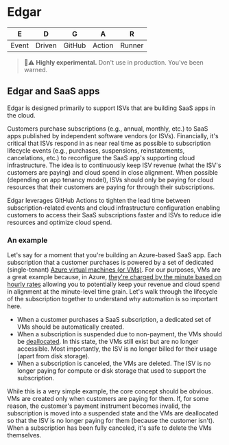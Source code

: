 # Edgar

| E | D | G | A | R |
| --- | --- | --- | --- | --- |
| Event | Driven | GitHub | Action | Runner |

> 🧪⚠️ __Highly experimental.__ Don't use in production. You've been warned.

## Edgar and SaaS apps

Edgar is designed primarily to support ISVs that are building SaaS apps in the cloud.

Customers purchase subscriptions (e.g., annual, monthly, etc.) to SaaS apps published by independent software vendors (or ISVs). Financially, it's critical that ISVs respond in as near real time as possible to subscription lifecycle events (e.g., purchases, suspensions, reinstatements, cancelations, etc.) to reconfigure the SaaS app's supporting cloud infrastructure. The idea is to continuously keep ISV revenue (what the ISV's customers are paying) and cloud spend in close alignment. When possible (depending on app tenancy model), ISVs should only be paying for cloud resources that their customers are paying for through their subscriptions.

Edgar leverages GitHub Actions to tighten the lead time between subscription-related events and cloud infrastructure configuration enabling customers to access their SaaS subscriptions faster and ISVs to reduce idle resources and optimize cloud spend.

### An example

Let's say for a moment that you're building an Azure-based SaaS app. Each subscription that a customer purchases is powered by a set of dedicated (single-tenant) [Azure virtual machines (or VMs)](https://azure.microsoft.com/services/virtual-machines/). For our purposes, VMs are a great example because, in Azure, [they're charged by the minute based on hourly rates](https://azure.microsoft.com/pricing/details/virtual-machines/linux/) allowing you to potentially keep your revenue and cloud spend in alignment at the minute-level time grain. Let's walk through the lifecycle of the subscription together to understand why automation is so important here.

* When a customer purchases a SaaS subscription, a dedicated set of VMs should be automatically created.
* When a subscription is suspended due to non-payment, the VMs should be [deallocated](https://docs.microsoft.com/azure/virtual-machines/states-billing#power-states-and-billing). In this state, the VMs still exist but are no longer accessible. Most importantly, the ISV is no longer billed for their usage (apart from disk storage).
* When a subscription is canceled, the VMs are deleted. The ISV is no longer paying for compute or disk storage that used to support the subscription.

While this is a very simple example, the core concept should be obvious. VMs are created only when customers are paying for them. If, for some reason, the customer's payment instrument becomes invalid, the subscription is moved into a suspended state and the VMs are deallocated so that the ISV is no longer paying for them (because the customer isn't). When a subscription has been fully canceled, it's safe to delete the VMs themselves.
